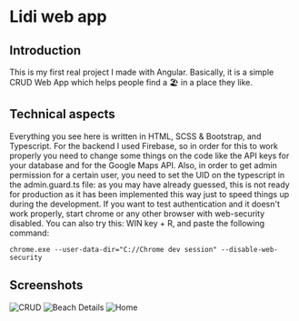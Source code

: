 # Lidi web app

## Introduction

This is my first real project I made with Angular.
Basically, it is a simple CRUD Web App which helps people find a 🏖️ in a place they like.

## Technical aspects

Everything you see here is written in HTML, SCSS & Bootstrap, and Typescript.
For the backend I used Firebase, so in order for this to work properly you need to change some things on the code like the API keys for your database and for the Google Maps API.
Also, in order to get admin permission for a certain user, you need to set the UID on the typescript in the admin.guard.ts file: as you may have already guessed, this is not ready for production as it has been implemented this way just to speed things up during the development.
If you want to test authentication and it doesn't work properly, start chrome or any other browser with web-security disabled. You can also try this:
WIN key + R, and paste the following command:

```
chrome.exe --user-data-dir="C://Chrome dev session" --disable-web-security
```

## Screenshots

![CRUD](https://i.imgur.com/4SEqexX.jpg)
![Beach Details](https://i.imgur.com/95fwEWh.png)
![Home](https://i.imgur.com/dMYEKKf.jpg)
